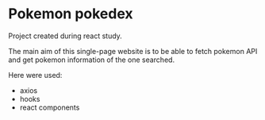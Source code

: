 # Pokemon pokedex

Project created during react study.

The main aim of this single-page website is to be able to fetch pokemon API and get pokemon information of the one searched.

Here were used: 
- axios
- hooks
- react components
